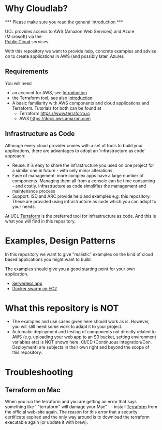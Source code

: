 # Why Cloudlab?

*** Please make sure you read the general [Introduction](./Introduction.md) ***

UCL provides access to AWS (Amazon Web Services) and Azure (Microsoft) via the  
[Public Cloud](https://www.ucl.ac.uk/isd/support-staff/cloud/public-cloud) services.

With this repository we want to provide help, concrete examples and advise on to create applications
in AWS (and possibly later, Azure). 

## Requirements
You will need
- an account for AWS, see [Introduction](./Introduction.md)
- the Terraform tool, see also [Introduction](./Introduction.md)
- A basic familiarity with AWS components and cloud applications and Terraform. Tutorials for both can be found at
   - Terraform https://www.terraform.io 
   - AWS https://docs.aws.amazon.com  

## Infrastructure as Code
Although every cloud provider comes with a set of tools to build your applications, there are advantages to adopt an 'infrastructure as code' approach:
- Reuse: it is easy to share the infrastructure you used on one project for a similar one in future - with only minor alterations
- Ease of management: more complex apps have a large number of components. Managing them all from a console can be time consuming - and costly. infrastructure as code simplifies the management and maintenance process
- Support: ISD and ARC provide help and examples e.g. this repository. These are provided using infrastructure as code which you can adopt to your needs. 

At UCL [Terraform](https://www.terraform.io) is the preferred tool for infrastructure as code. And this is what you will find in this repository.


# Examples, Design Patterns
In this repository we want to give  "realistic" examples on the kind of cloud based applications you might want to build.

The examples should give you a good starting point for your own application.

- [Serverless app](./serverless-app/)
- [Docker swarm on EC2](./ec2-swarm/)


# What this repository is NOT
- The examples and use cases given here should work as is. However, you will still need some work to adapt it to your project. 
- Automatic deployment and testing of components not directly related to AWS (e.g. uploading your web app to an S3 bucket, setting environment variables etc) is NOT shown here. CI/CD (Continuous Integration/Con. Deployment) are subjects in their own right and beyond the scope of this repository.   

# Troubleshooting

## Terraform on Mac
When you run the terraform and you are getting an error that says something like ' "terraform" will damage your Mac" ' -
install [Terraform](https://www.terraform.io) from the official web-site again. The reason for this error that a security
certificate expired and the only way around is to download the terraform executable again (or update it with brew). 